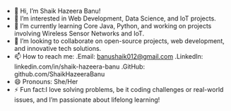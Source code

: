 - 👋 Hi, I’m Shaik Hazeera Banu!
- 👀 I’m interested in Web Development, Data Science, and IoT projects.
- 🌱 I’m currently learning Core Java, Python, and working on projects involving Wireless Sensor Networks and IoT.
- 💞️ I’m looking to collaborate on open-source projects, web development, and innovative tech solutions.
- 📫 How to reach me:
   .Email: banushaik012@gmail.com
   .LinkedIn: linkedin.com/in/shaik-hazeera-banu
   .GitHub: github.com/ShaikHazeeraBanu
- 😄 Pronouns: She/Her
- ⚡ Fun fact:I love solving problems, be it coding challenges or real-world issues, and I’m passionate about lifelong learning!

<!---
ShaikHazeeraBanu/ShaikHazeeraBanu is a ✨ special ✨ repository because its `README.md` (this file) appears on your GitHub profile.
You can click the Preview link to take a look at your changes.
--->
